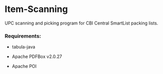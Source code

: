 # Item-Scanning

UPC scanning and picking program for CBI Central SmartList packing lists. 

### Requirements:

- tabula-java

- Apache PDFBox v2.0.27

- Apache POI